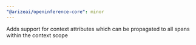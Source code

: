 ```yaml
---
"@arizeai/openinference-core": minor
---
```


Adds support for context attributes which can be propagated to all spans within the context scope
